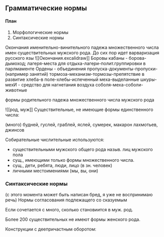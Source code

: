 ## Грамматические нормы
#### План
1. Морфологические нормы
2. Синтаксические нормы

Окончания именительно-винительного падежа множественного числа имен существительных мужского рода.
До сих пор идет варваризация русского язы
![[Окончания.excalidraw]]
Боровы кабаны - борова-дымоход;
лагеря-места для отдыха-лагери-полит.группировки в парлмаменте
Ордены - объединения 
пропуска-документы-пропуски-(например занятий)
тормоза-механизм-тормозы-препятствие в развитие
хлеба-в поле-хлебы-испеченный
меха-выделанные шкуры- мехИ - средство для нагнетания воздуха
соболя-меха-соболи-животные

формы родительного падежа множественного числа мужского рода

![[род, муж]]
Существительные, не имеющие формы единственного числа: 

(много) будней, гуслей, граблей, яслей, сумерек, макарон
лахмотьев, джинсов

Собирательные числительные используются:
- существительными мужского общего рода назыв. лиц мужского пола
- сущ., имеющими только формы множественного числа. 
- сущ., дети, ребята, люди, лицо (в зн. человек)
- личными местоимениями (мы, вы, они)


### Синтаксические нормы

(с этого момента может быть написан бред, я уже не воспринимаю речь)
Нормы согласования подлежащего со сказуемым

Если сочетается с много, сколько становиится в муж. род. 

Более 200 существительных не имеют формы женского рода. 

Конструкции с деепричастным оборотом:
